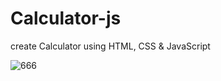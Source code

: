 # Calculator-js
create Calculator using HTML, CSS &amp; JavaScript

![666](https://github.com/Krupat2003/Calculator-js/assets/138984890/c8acb249-5276-4063-a7d9-da2fc15b0279)
